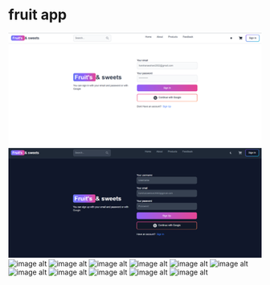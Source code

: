 # fruit app
![image alt](https://github.com/202320020818/Fruit-and-sweets-1/blob/b35a1277e63adca910fe8043df5460812b2f6a92/Screenshot%202025-06-20%20171505.png)
![image alt](https://github.com/202320020818/Fruit-and-sweets-1/blob/fdf9114d184988d44734f6fd0cad76a98b3d1800/Screenshot%202025-06-20%20171529.png)
![image alt]()
![image alt]()
![image alt]()
![image alt]()
![image alt]()
![image alt]()
![image alt]()
![image alt]()
![image alt]()
![image alt]()
![image alt]()
